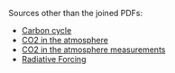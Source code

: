 Sources other than the joined PDFs:

- [Carbon cycle](https://en.wikipedia.org/wiki/Carbon_cycle)
- [CO2 in the atmosphere](https://en.wikipedia.org/wiki/Carbon_dioxide_in_Earth%27s_atmosphere)
- [CO2 in the atmosphere measurements](https://www.co2.earth/)
- [Radiative Forcing](https://en.wikipedia.org/wiki/Radiative_forcing#Radiation_balance)
